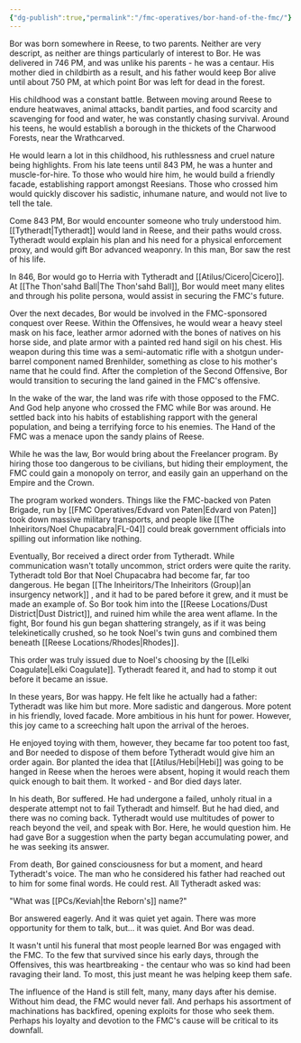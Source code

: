 ```yaml
---
{"dg-publish":true,"permalink":"/fmc-operatives/bor-hand-of-the-fmc/"}
---
```


Bor was born somewhere in Reese, to two parents. Neither are very descript, as neither are things particularly of interest to Bor. He was delivered in 746 PM, and was unlike his parents - he was a centaur. His mother died in childbirth as a result, and his father would keep Bor alive until about 750 PM, at which point Bor was left for dead in the forest.

His childhood was a constant battle. Between moving around Reese to endure heatwaves, animal attacks, bandit parties, and food scarcity and scavenging for food and water, he was constantly chasing survival. Around his teens, he would establish a borough in the thickets of the Charwood Forests, near the Wrathcarved.

He would learn a lot in this childhood, his ruthlessness and cruel nature being highlights. From his late teens until 843 PM, he was a hunter and muscle-for-hire. To those who would hire him, he would build a friendly facade, establishing rapport amongst Reesians. Those who crossed him would quickly discover his sadistic, inhumane nature, and would not live to tell the tale. 

Come 843 PM, Bor would encounter someone who truly understood him. [[Tytheradt\|Tytheradt]] would land in Reese, and their paths would cross. Tytheradt would explain his plan and his need for a physical enforcement proxy, and would gift Bor advanced weaponry. In this man, Bor saw the rest of his life.

In 846, Bor would go to Herria with Tytheradt and [[Atilus/Cicero\|Cicero]]. At [[The Thon'sahd Ball\|The Thon'sahd Ball]], Bor would meet many elites and through his polite persona, would assist in securing the FMC's future.

Over the next decades, Bor would be involved in the FMC-sponsored conquest over Reese. Within the Offensives, he would wear a heavy steel mask on his face, leather armor adorned with the bones of natives on his horse side, and plate armor with a painted red hand sigil on his chest. His weapon during this time was a semi-automatic rifle with a shotgun under-barrel component named Brenhilder, something as close to his mother's name that he could find. After the completion of the Second Offensive, Bor would transition to securing the land gained in the FMC's offensive.

In the wake of the war, the land was rife with those opposed to the FMC. And God help anyone who crossed the FMC while Bor was around. He settled back into his habits of establishing rapport with the general population, and being a terrifying force to his enemies. The Hand of the FMC was a menace upon the sandy plains of Reese.

While he was the law, Bor would bring about the Freelancer program. By hiring those too dangerous to be civilians, but hiding their employment, the FMC could gain a monopoly on terror, and easily gain an upperhand on the Empire and the Crown. 

The program worked wonders. Things like the FMC-backed von Paten Brigade, run by [[FMC Operatives/Edvard von Paten\|Edvard von Paten]] took down massive military transports, and people like [[The Inheiritors/Noel Chupacabra\|FL-04]] could break government officials into spilling out information like nothing.

Eventually, Bor received a direct order from Tytheradt. While communication wasn't totally uncommon, strict orders were quite the rarity. Tytheradt told Bor that Noel Chupacabra had become far, far too dangerous. He began [[The Inheiritors/The Inheiritors (Group)\|an insurgency network]] , and it had to be pared before it grew, and it must be made an example of. So Bor took him into the [[Reese Locations/Dust District\|Dust District]], and ruined him while the area went aflame. In the fight, Bor found his gun began shattering strangely, as if it was being telekinetically crushed, so he took Noel's twin guns and combined them beneath [[Reese Locations/Rhodes\|Rhodes]].

This order was truly issued due to Noel's choosing by the [[Lelki Coagulate\|Lelki Coagulate]]. Tytheradt feared it, and had to stomp it out before it became an issue. 

In these years, Bor was happy. He felt like he actually had a father: Tytheradt was like him but more. More sadistic and dangerous. More potent in his friendly, loved facade. More ambitious in his hunt for power. However, this joy came to a screeching halt upon the arrival of the heroes.

He enjoyed toying with them, however, they became far too potent too fast, and Bor needed to dispose of them before Tytheradt would give him an order again. Bor planted the idea that [[Atilus/Hebi\|Hebi]] was going to be hanged in Reese when the heroes were absent, hoping it would reach them quick enough to bait them. It worked - and Bor died days later. 

In his death, Bor suffered. He had undergone a failed, unholy ritual in a desperate attempt not to fail Tytheradt and himself. But he had died, and there was no coming back. Tytheradt would use multitudes of power to reach beyond the veil, and speak with Bor. Here, he would question him. He had gave Bor a suggestion when the party began accumulating power, and he was seeking its answer.

From death, Bor gained consciousness for but a moment, and heard Tytheradt's voice. The man who he considered his father had reached out to him for some final words. He could rest. All Tytheradt asked was:

"What was [[PCs/Keviah\|the Reborn's]] name?"

Bor answered eagerly. And it was quiet yet again. There was more opportunity for them to talk, but... it was quiet. And Bor was dead.

It wasn't until his funeral that most people learned Bor was engaged with the FMC. To the few that survived since his early days, through the Offensives, this was heartbreaking - the centaur who was so kind had been ravaging their land. To most, this just meant he was helping keep them safe.

The influence of the Hand is still felt, many, many days after his demise. Without him dead, the FMC would never fall. And perhaps his assortment of machinations has backfired, opening exploits for those who seek them. Perhaps his loyalty and devotion to the FMC's cause will be critical to its downfall.

